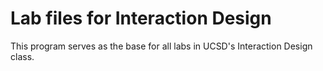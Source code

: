 ﻿# Lab files for Interaction Design

This program serves as the base for all labs in UCSD's Interaction Design class.
